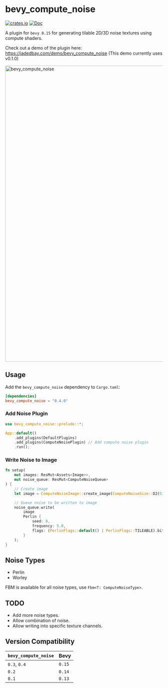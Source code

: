 # bevy_compute_noise
[![crates.io](https://img.shields.io/crates/v/bevy_compute_noise.svg)](https://crates.io/crates/bevy_compute_noise)
[![Doc](https://docs.rs/bevy_compute_noise/badge.svg)](https://docs.rs/bevy_compute_noise)

A plugin for `bevy 0.15` for generating tilable 2D/3D noise textures using compute shaders.

Check out a demo of the plugin here: https://jadedbay.com/demo/bevy_compute_noise (This demo currently uses v0.1.0)

<img width="945" alt="bevy_compute_noise" src="https://github.com/jadedbay/bevy_compute_noise/assets/86005828/3d987e54-5846-47e0-ad97-262065b48596">

## Usage

Add the `bevy_compute_noise` dependency to `Cargo.toml`:

```toml
[dependencies]
bevy_compute_noise = "0.4.0"
```

### Add Noise Plugin
```rust
use bevy_compute_noise::prelude::*;

App::default()
    .add_plugins(DefaultPlugins)
    .add_plugins(ComputeNoisePlugin) // Add compute noise plugin
    .run();
```

### Write Noise to Image
```rust
fn setup(
    mut images: ResMut<Assets<Image>>,
    mut noise_queue: ResMut<ComputeNoiseQueue>
) {
    // Create image 
    let image = ComputeNoiseImage::create_image(ComputeNoiseSize::D2(512, 512));

    // Queue noise to be written to image
    noise_queue.write(
        image
        Perlin {
            seed: 0,
            frequency: 5.0,
            flags: (PerlinFlags::default() | PerlinFlags::TILEABLE).bits()
        }
    );
}
```

## Noise Types
- Perlin
- Worley

FBM is available for all noise types, use `Fbm<T: ComputeNoiseType>`.

## TODO
- Add more noise types.
- Allow combination of noise.
- Allow writing into specific texture channels.

## Version Compatibility
| `bevy_compute_noise` | Bevy   |
| :--                  | :--    |
| `0.3`, `0.4`         | `0.15` |
| `0.2`                | `0.14` |
| `0.1`                | `0.13` |
